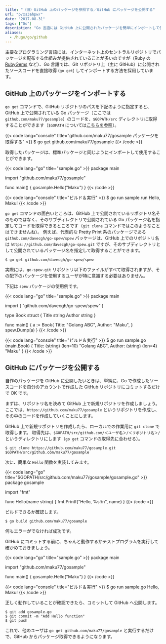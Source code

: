 ```yaml
---
title: "（旧）GitHub 上のパッケージを参照する／GitHub にパッケージを公開する"
url: "p/xs3ahpw/"
date: "2017-08-31"
tags: ["Go"]
description: "Go 言語には GitHub 上に公開されたパッケージを簡単にインポートして使用する仕組みが組み込まれています。"
aliases:
  - /hugo/go/github
---
```


主要なプログラミング言語には、インターネット上のセントラルリポジトリでパッケージを配布する仕組みが提供されていることが多いのですが（Ruby の [RubyGems](https://rubygems.org/) など）、Go 言語では、Git リポジトリ上（主に GitHub）に公開されたソースコードを直接取得 (`go get`) してインポートする方法を採用しています。

GitHub 上のパッケージをインポートする
----

`go get` コマンドで、GitHub リポジトリのパスを下記のように指定すると、GitHub 上で公開されている Go パッケージ（ここでは `github.com/maku77/gosample`）のコードを、`$GOPATH/src` ディレクトリに取得することができます（`$GOPATH` については[こちらを参照](/p/u48bfim)）。

{{< code lang="console" title="github.com/maku77/gosample パッケージを取得する" >}}
$ go get github.com/maku77/gosample
{{< /code >}}

取得したパッケージは、標準パッケージと同じようにインポートして使用することができます。

{{< code lang="go" title="sample.go" >}}
package main

import "github.com/maku77/gosample"

func main() {
	gosample.Hello("Maku")
}
{{< /code >}}

{{< code lang="console" title="ビルド＆実行" >}}
$ go run sample.run
Hello, Maku!
{{< /code >}}

`go get` コマンドの面白いところは、GitHub 上で公開されているリポジトリ名そのものではなく、そのサブディレクトリで公開されている Go パッケージ名を指定してコードを取得できるところです（`git clone` コマンドではこのようなことはできませんね）。
例えば、代表的な Pretty Print 系のパッケージである `github.com/davecgh/go-spew/spew` パッケージは、GitHub 上でのリポジトリ名は `https://github.com/davecgh/go-spew.git` ですが、そのサブディレクトリとして公開されているパッケージ名を指定して取得することができます。

```console
$ go get github.com/davecgh/go-spew/spew
```

実際には、`go-spew.git` リポジトリ以下のファイルがすべて取得されますが、その配下のパッケージを使用するユーザが特に意識する必要はありません。

下記は `spew` パッケージの使用例です。

{{< code lang="go" title="sample.go" >}}
package main

import (
	"github.com/davecgh/go-spew/spew"
)

type Book struct {
	Title  string
	Author string
}

func main() {
	a := Book{
		Title:  "Golang ABC",
		Author: "Maku",
	}
	spew.Dump(a)
}
{{< /code >}}

{{< code lang="console" title="ビルド＆実行" >}}
$ go run sample.go
(main.Book) {
 Title: (string) (len=10) "Golang ABC",
 Author: (string) (len=4) "Maku"
}
{{< /code >}}


GitHub にパッケージを公開する
----

自作のパッケージを GitHub に公開したいときは、単純に、Go で作成したソースコードを自分のアカウントで作成した GitHub リポジトリにコミットするだけで OK です。

まずは、リポジトリ名を決めて GitHub 上で新規リポジトリを作成しましょう。
ここでは、`https://github.com/maku77/gosample` というリポジトリを作成し、その中のコードを作成していくことにします。

GitHub 上で新規リポジトリを作成したら、ローカルでの作業用に `git clone` で取得します。
取得先は、`$GOPATH/src/github.com/＜ユーザ名＞/＜リポジトリ名＞/` というディレクトリにします（`go get` コマンドの取得先に合わせる）。

```console
$ git clone https://github.com/maku77/gosample.git $GOPATH/src/github.com/maku77/gosample
```

次に、簡単な `Hello` 関数を実装してみます。

{{< code lang="go" title="$GOPATH/src/github.com/maku77/gosample/gosample.go" >}}
package gosample

import "fmt"

func Hello(name string) {
	fmt.Printf("Hello, %s!\n", name)
}
{{< /code >}}

ビルドできるか確認します。

```console
$ go build github.com/maku77/gosample
```

何もエラーがでなければ成功です。

GitHub にコミットする前に、ちゃんと動作するかテストプログラムを実行して確かめておきましょう。

{{< code lang="go" title="sample.go" >}}
package main

import "github.com/maku77/gosample"

func main() {
	gosample.Hello("Maku")
}
{{< /code >}}

{{< code lang="console" title="ビルド＆実行" >}}
$ go run sample.go
Hello, Maku!
{{< /code >}}

正しく動作していることが確認できたら、コミットして GitHub へ公開します。

```console
$ git add gosample.go
$ git commit -m "Add Hello function"
$ git push
```

これで、他のユーザは `go get github.com/maku77/gosample` と実行するだけで、GitHub からパッケージ取得できるようになります。

